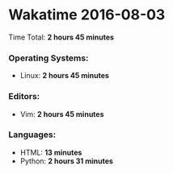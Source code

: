 # Wakatime 2016-08-03

Time Total: **2 hours 45 minutes**

### Operating Systems:
- Linux: **2 hours 45 minutes** 

### Editors:
- Vim: **2 hours 45 minutes** 

### Languages:
- HTML: **13 minutes** 
- Python: **2 hours 31 minutes** 

